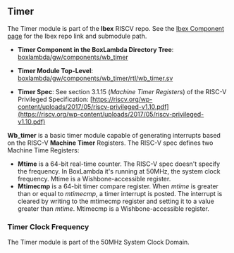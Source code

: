 ## Timer

The Timer module is part of the **Ibex** RISCV repo. See the [Ibex Component page](components_ibex.md) for the Ibex repo link and submodule path.

- **Timer Component in the BoxLambda Directory Tree**:
    [boxlambda/gw/components/wb_timer](https://github.com/epsilon537/boxlambda/tree/master/gw/components/wb_timer)

- **Timer Module Top-Level**:
    [boxlambda/gw/components/wb_timer/rtl/wb_timer.sv](https://github.com/epsilon537/boxlambda/tree/master/gw/components/wb_timer/rtl/wb_timer.sv)

- **Timer Spec**: See section 3.1.15 (*Machine Timer Registers*) of the RISC-V Privileged Specification:
    [https://riscv.org/wp-content/uploads/2017/05/riscv-privileged-v1.10.pdf](https://riscv.org/wp-content/uploads/2017/05/riscv-privileged-v1.10.pdf)

**Wb_timer** is a basic timer module capable of generating interrupts based on the RISC-V **Machine Timer** Registers. The RISC-V spec defines two Machine Time Registers:

- **Mtime** is a 64-bit real-time counter. The RISC-V spec doesn't specify the frequency. In BoxLambda it's running at 50MHz, the system clock frequency. Mtime is a Wishbone-accessible register.
- **Mtimecmp** is a 64-bit timer compare register. When *mtime* is greater than or equal to *mtimecmp*, a timer interrupt is posted. The interrupt is cleared by writing to the mtimecmp register and setting it to a value greater than *mtime*. Mtimecmp is a Wishbone-accessible register.

### Timer Clock Frequency

The Timer module is part of the 50MHz System Clock Domain.

